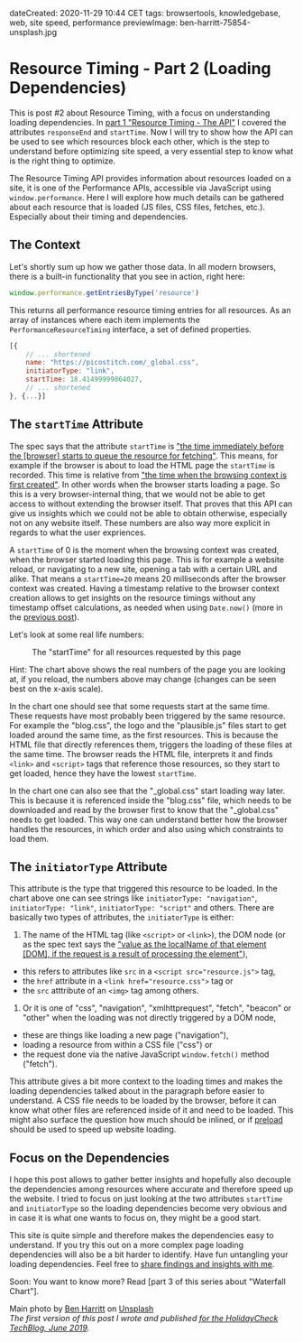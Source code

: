 dateCreated: 2020-11-29 10:44 CET
tags: browsertools, knowledgebase, web, site speed, performance
previewImage: ben-harritt-75854-unsplash.jpg

# Resource Timing - Part 2 (Loading Dependencies)
This is post #2 about Resource Timing, with a focus on understanding loading dependencies.
In [part 1 "Resource Timing - The API"][3] I covered the attributes `responseEnd` and `startTime`. 
Now I will try to show how the API can be used to see which resources block each other, which is the step
to understand before optimizing site speed, a very essential step to know what is the right thing
to optimize.

The Resource Timing API provides information about resources loaded on a site,
it is one of the Performance APIs, accessible via JavaScript using `window.performance`. 
Here I will explore how much details can be gathered about each resource that is loaded (JS files, CSS files, fetches, etc.). 
Especially about their timing and dependencies.

## The Context
Let's shortly sum up how we gather those data. In all modern browsers, 
there is a built-in functionality that you see in action, right here:

```js
window.performance.getEntriesByType('resource')
```

This returns all performance resource timing entries for all resources.
As an array of instances where each item implements the `PerformanceResourceTiming` interface, 
a set of defined properties.

```js
[{
    // ... shortened
    name: "https://picostitch.com/_global.css",
    initiatorType: "link",
    startTime: 18.41499999864027,
    // ... shortened
}, {...}]
```

## The `startTime` Attribute
The spec says that the attribute `startTime` is 
["the time immediately before the [browser] starts to queue the resource for fetching"][2]. 
This means, for example if the browser is about to load the HTML page the `startTime` is recorded. 
This time is relative from ["the time when the browsing context is first created"][1]. 
In other words when the browser starts loading a page. So this is a very browser-internal thing, 
that we would not be able to get access to without extending the browser itself. 
That proves that this API can give us insights which we could not be able to obtain otherwise, 
especially not on any website itself. These numbers are also way more explicit in regards to what the user expriences.

A `startTime` of 0 is the moment when the browsing context was created, when the browser started loading this page. 
This is for example a website reload, or navigating to a new site, opening a tab with a certain URL and alike. 
That means a `startTime=20` means 20 milliseconds after the browser context was created. Having a timestamp 
relative to the browser context creation allows to get insights on the resource timings without any timestamp 
offset calculations, as needed when using `Date.now()` (more in the [previous post][3]).

Let's look at some real life numbers:

<figure>
    <hc-chart id="waterfall-chart-1" style="height: 15rem;"></hc-chart>
    <figcaption>The "startTime" for all resources requested by this page</figcaption>
</figure>

<script type="text/javascript">
  window.__loadChartFunctions__ = [];
  window.__loadChartFunctions__.push(() => {
    const chart = document.querySelector('#waterfall-chart-1');
    const resources = [
      ...window.performance.getEntriesByType('navigation'),
      ...window.performance.getEntriesByType('resource'),
    ];
    const startTimes = resources.map(
      resource => ({label: `${resource.name} - (initiatorType: ${resource.initiatorType})`, value: resource.startTime}));
    chart.updateChartData(startTimes);
  });
</script>

Hint: The chart above shows the real numbers of the page you are looking at, 
if you reload, the numbers above may change (changes can be seen best on the x-axis scale).

In the chart one should see that some requests start at the same time. 
These requests have most probably been triggered by the same resource. For example the "blog.css", 
the logo and the "plausible.js" files start to get loaded around the same time, as the first resources. 
This is because the HTML file that directly references them, triggers the loading of these files at the same time.
The browser reads the HTML file, interprets it and finds `<link>` and `<script>` tags that reference those resources, 
so they start to get loaded, hence they have the lowest `startTime`. 

In the chart one can also see that the "_global.css" start loading way later. 
This is because it is referenced inside the "blog.css" file, which needs to be downloaded and read by the browser 
first to know that the "_global.css" needs to get loaded. This way one can understand better how 
the browser handles the resources, in which order and also using which constraints to load them.

## The `initiatorType` Attribute
This attribute is the type that triggered this resource to be loaded. In the chart above one can see strings 
like `initiatorType: "navigation"`, `initiatorType: "link"`, `initiatorType: "script"` and others. 
There are basically two types of attributes, the `initiatorType` is either: 
1. The name of the HTML tag (like `<script>` or `<link>`), the DOM node (or as the spec text says the 
  ["value as the localName of that element [DOM], if the request is a result of processing the element"][4]),
  * this refers to attributes like `src` in a `<script src="resource.js">` tag, 
  * the `href` attribute in a `<link href="resource.css">` tag or 
  * the `src` atttribute of an `<img>` tag among others.
1. Or it is one of "css", "navigation", "xmlhttprequest", "fetch", "beacon" or "other" when the loading was not 
   directly triggered by a DOM node,
  * these are things like loading a new page ("navigation"),
  * loading a resource from within a CSS file ("css") or
  * the request done via the native JavaScript `window.fetch()` method ("fetch").

This attribute gives a bit more context to the loading times and makes the loading dependencies talked about in the 
paragraph before easier to understand. A CSS file needs to be loaded by the browser, before it can know what other 
files are referenced inside of it and need to be loaded. This might also surface the question how much should be inlined, 
or if [preload][5] should be used to speed up website loading.

## Focus on the Dependencies
I hope this post allows to gather better insights and hopefully also decouple the dependencies among resources 
where accurate and therefore speed up the website. I tried to focus on just looking at the two attributes 
`startTime` and `initiatorType` so the loading dependencies become very obvious and in case it is what one wants to focus on, 
they might be a good start. 

This site is quite simple and therefore makes the dependencies easy to understand. 
If you try this out on a more complex page loading dependencies will also be a bit harder to identify. 
Have fun untangling your loading dependencies. Feel free to [share findings and insights with me][6].

Soon: You want to know more? Read [part 3 of this series about "Waterfall Chart"].

[0]: /blog/tag/browsertools/
[1]: https://www.w3.org/TR/hr-time-2/#dfn-time-origin
[2]: https://www.w3.org/TR/resource-timing-2/#sec-performanceresourcetiming
[3]: /blog/2020/11/28-resource-timing-part1/
[4]: https://www.w3.org/TR/resource-timing-2/#dom-performanceresourcetiming-initiatortype
[5]: https://html.spec.whatwg.org/multipage/links.html#link-type-preload
[6]: https://twitter.com/wolframkriesing

Main photo by <a href="https://unsplash.com/photos/4W92z8cNQ_c?utm_source=unsplash&utm_medium=referral&utm_content=creditCopyText">Ben Harritt</a> on <a href="https://unsplash.com/?utm_source=unsplash&utm_medium=referral&utm_content=creditCopyText">Unsplash</a><br />
*The first version of this post I wrote and published [for the HolidayCheck TechBlog, June 2019](https://techblog.holidaycheck.com/post/2019/06/08/browsertools-2-loading-dependencies).*

<script type="text/javascript">
  (() => {
    const onLoaded = () => {
      window.customElements.whenDefined('hc-chart').then(() => {
        window.addEventListener('load', () => {
          window.__loadChartFunctions__.forEach(fn => fn());
        });
      });
    };
    const scriptTag = document.createElement('script');
    scriptTag.onload = onLoaded;
    scriptTag.setAttribute('type', 'module');
    scriptTag.setAttribute('src', 'https://holidaycheck.github.io/hc-live-chart-component/HcChart.js');
    document.head.insertBefore(scriptTag, document.head.childNodes[0]);
  })();
</script>
